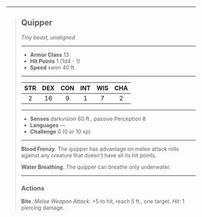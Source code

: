 ***
> ## Quipper
> *Tiny beast, unaligned*
> 
> ***
> 
> - **Armor Class** 13
> - **Hit Points** 1 (1d4 - 1)
> - **Speed** swim 40 ft.
> 
> ***
> 
> |STR|DEX|CON|INT|WIS|CHA|
> |:---:|:---:|:---:|:---:|:---:|:---:|
> |2|16|9|1|7|2|
> 
> ***
> 
> - **Senses** darkvision 60 ft., passive Perception 8
> - **Languages** —
> - **Challenge** 0 (0 or 10 xp)
> 
> ***
> 
> **Blood Frenzy.** The quipper has advantage on melee attack rolls against any creature that doesn't have all its hit points.
> 
> **Water Breathing.** The quipper can breathe only underwater.
> 
> ***
> 
> ### Actions
> **Bite.** *Melee Weapon Attack:* +5 to hit, reach 5 ft., one target. *Hit:* 1 piercing damage.
